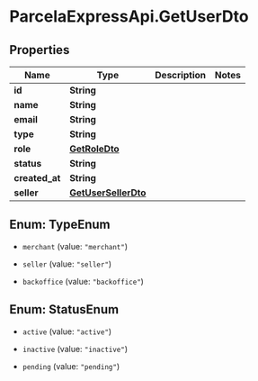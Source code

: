 # ParcelaExpressApi.GetUserDto

## Properties

Name | Type | Description | Notes
------------ | ------------- | ------------- | -------------
**id** | **String** |  | 
**name** | **String** |  | 
**email** | **String** |  | 
**type** | **String** |  | 
**role** | [**GetRoleDto**](GetRoleDto.md) |  | 
**status** | **String** |  | 
**created_at** | **String** |  | 
**seller** | [**GetUserSellerDto**](GetUserSellerDto.md) |  | 



## Enum: TypeEnum


* `merchant` (value: `"merchant"`)

* `seller` (value: `"seller"`)

* `backoffice` (value: `"backoffice"`)





## Enum: StatusEnum


* `active` (value: `"active"`)

* `inactive` (value: `"inactive"`)

* `pending` (value: `"pending"`)




